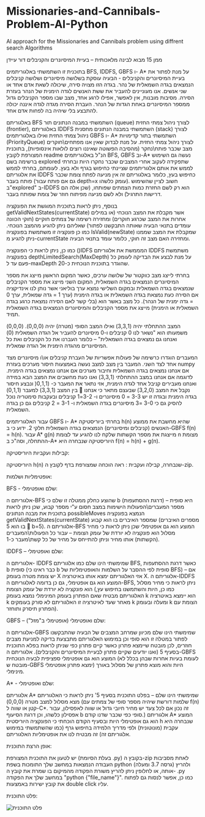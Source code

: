 # Missionaries-and-Cannibals-Problem-AI-Python
AI approach for the Missionaries and Cannibals problem using diffrent search Algorithms 

ממן 15 מבוא לבינה מלאכותית – בעיית המיסיונרים והקניבלים
דור עיידן

בתוכנית זו השתמשתי באלגוריתמים BFS, IDDFS, GBFS ו- A* על מנת לפתור את בעיית המיסיונרים והקניבלים - הבעיה עוסקת בשלושה מיסיונרים ושלושה קניבלים הנמצאים בגדה השמאלית של נהר. בגדה הזו מצויה סירה, שיכולה לשאת אדם אחד או שני אנשים. אנו מעוניינים להעביר את ששת האנשים לגדה הימנית של הנהר בעזרת הסירה. מסיבות מובנות, אין לאפשר, אפילו לרגע אחד, מצב שבו מספר הקניבלים גדול ממספר המיסיונרים באחת הגדות של הנהר. העברת הסירה מגדה לגדה איננה יכולה להתבצע בלי שיהיה בה לפחות אדם אחד.

באלגוריתם BFS השתמשתי במבנה הנתונים תור (queue) לצורך ניהול צמתי החזית (frontier), באלגוריתם IDDFS השתמשתי במבנה הנתונים מחסנית (stack) לצורך ניהול צמתי החזית ואילו באלגוריתמים GBFS ו-  A* השתמשתי בתור קדימויות (PriorityQueue) לצורך ניהול צמתי החזית. על מנת לבדוק שאין אנו מפתחים\חוקרים מצב שכבר פותח\נחקר (מהסיבה הפשוטה שאיננו רוצים לולאות אינסופיות), בתוכנית המצורפת לקובץ readme הנ"ל באלגוריתמים BFS, GBFS וב-A*  נעשה גם השימוש ברשימה בשם explored שתפקידה לעקוב אחרי המצבים שכבר נחקרו היות ובחרתי לממש את אותם אלגוריתמים שציינתי כחיפוש בגרף ולא בעץ. לעומתם, בחרתי לממש את אלגוריתם IDDFS כחיפוש בעץ, כלומר באלגוריתם זה אין מניעה לפתח צומת שכבר פותח בעבר (גם אם פותח עבור depth=x עומק כלשהו). חשוב לציין שהשימוש ב"explored" ב-IDDFS הוא רק לשם החזרת כמות הצמתים שפותחו, (שכן אלה הם דרישות התרגיל) ולא לשם מניעה מפיתוח חוזר של צומת שפותח בעבר.

בנוסף, ניתן לראות בתוכנית המוגשת את הפונקציה getValidNextStates(currentState) אשר מקבלת את המצב הנוכחי (או במילים אחרות את המצב שכרגע חוקרים) ומחזירה רשימה של צמתים חוקיים (חוקי הכוונה עומדים בתנאי הבעיה שאותה התבקשנו לפתור) שאליהם ניתן להגיע מהמצב הנוכחי. כמו כן  פונקציה זו משתמשת בפונקציה IsValid(newState)  שמקבלת את המצב שממנו ניתן להגיע מ-currentState ומחזירה האם מצב זה חוקי, כלומר עומד בתנאי הבעיה.

כמו כן, ניתן לראות כי הפונקציה ()IDFS המממשת את אלגוריתם IDDFS משתמשת בפונקציה depthLimitedSearch(MaxDepth) על מנת לבצע את הבדיקה לעומק כל פעם עד ל-maxDepth שהוגדר בתוכנית הנוכחית כ-20.


בחרתי לייצג מצב כווקטור של שלושה ערכים, כאשר המקום הראשון מייצג את מספר המיסיונרים  הנמצאים בגדה השמאלית, המקום השני מייצג את מספר הקניבלים שנמצאים בגדה השמאלית ובמקום השלישי נמצא ערך בוליאני אשר נותן לנו אינדיקציה אם הסירה כעת נמצאת בגדה השמאלית או בגדה הימנית (ערך 1 = גדה שמאלית, ערך 0 = גדה ימנית של הנהר). כל מצב באשר הוא (בלי קשר לאם הסירה נמצאת כרגע בגדה השמאלית או הימנית) מייצג את מספר הקניבלים והמיסיונרים הנמצאים בגדה השמאלית תמיד.

המצב ההתחלתי יהיה (3,3,1) ואילו המצב הסופי (מטרה) יהיה (0,0,0). (0,0,0) משמעותו הוא "נשאר לנו 0 קניבלים ו-0 מיסיונרים להעביר אל הגדה השמאלית (0) ואנחנו גם נמצאים בגדה השמאלית" – כלומר העברנו את כל הקניבלים ואת כל המיסיונרים מהגדה הימנית אל הגדה שמאלית.

המעברים הוגדרו כרשימה של פעולות אפשריות של העברת קניבלים או\ו מיסיונרים מצד אחד לצד השני. המעבר בין מצב למצב נעשה באמצעות חיסור מערכים בעזרת numpy אם אנחנו נמצאים בגדה השמאלית וחיבור מערכים אם אנחנו נמצאים בגדה הימנית. לדוגמה אם אנחנו במצב ההתחלתי (3,3,1) ואנו כעת מחשבים את המצב הבא במידה ואנחנו מעבירים קניבל אחד לגדה הימנית, אזי נתאר את המעבר כ- (0,1,1( ונבצע חיסור בין המצב (3,3,1) למעבר (0,1,1)  נקבל את המצב (3,2,0) שבעצם מתאר כי אנחנו בגדה הימנית ובגדה זו יש 3-3 = 0 מיסיונרים ו- 3-2=1 קניבלים ובעקבות סימטריה נוכל להסיק גם כי 3-0 =3 מיסיונרים בגדה השמאלית ו- 3-1 = 2 קניבלים גם כן בגדה השמאלית.

עבור האלגוריתמים GBFS  ו- A* בחרתי ביוריסטיקה h(n) שהיא מחשבת את ממוצע האנשים (קניבלים ומיסיונרים) הנמצאים בגדה השמאלית חלקי 2. ידוע כי ב-GBFS f(n) = h(n). עבור A*  g(n) מייצגת את מספר הקשתות שלקח לנו להגיע עד לצומת n מצומת ההתחלה, וסה"כ ב-A* היוריסטיקה שנבחרה היא f(n) = h(n) + g(n).

קבילות ועקביות היוריסטיקה:

היוריסטיקה h(n) שנבחרה, קבילה ועקבית : ראה הוכחה שמצורפת בדף לקובץ ה-zip.



אופטימליות ושלמות:

BFS  - שלם ואופטימלי:

אלגוריתם ה-BFS שהוצע כחלק ממטלה זו שלם כי b (דרגת ההסתעפות) היא סופית – מספר המעברים\הפעולות הישימות במצב חסום ע"י מספר קבוע, שכן ניתן לראות בתוכנית את מבנה הנתונים possibleMoves הנמצא בפונקציה getValidNextStates(currentState) שמספר האיברים בו הוא קבוע (מספרים האיברים בו הוא 5  b=5). אלגוריתם ה-BFS המוצע הוא גם אופטימלי שכן ניתן לראות כי מחיר מסלול הוא פונקציה לא יורדת של עומק הצומת – עבור כל הפעולות\המעברים (הקשתות) אותו מחיר וניתן להתייחס על מחיר של כל קשת\מעבר כ-1.

IDDFS – שלם ואופטימלי:

אלגוריתם  ה- IDDFS שמימשתי הינו שלם כמו אלגוריתם BFS, כאשר דרגת ההסתעפות b סופית (כבר ראינו כי b סופית לפי ההסבר על השלמות והאופטימליות של BFS) – אם יש צומת מטרה בעומק X אזי האלגוריתם ימצא אותו באיטרציה X. אלגוריתם ה-IDDFS המוצע הוא גם אופטימלי, גם כן בדומה לאלגוריתם ה-BFS, ניתן לראות כי מחיר מסלול הוא פונקציה לא יורדת של עומק הצומת (כמו כן, היות והשתמשנו בחיפוש עץ, האלגוריתם מבטיח שאם הפתרון בעומק המינימלי נמצא בעומק k הוא יימצא באיטרציה k מאחר שעד לאיטרציה זו האלגוריתם לא סורק בעומקים k ומעלה ובעומק k הצומת עם הפתרון תיסרק ותוחזר). 




GBFS – שלם ואופטימלי (אופטימלי ב"מזל"):

אלגוריתם ה-GBFS שמימשתי הינו שלם מכיוון שמרחב המצבים של הבעיה שהתבקשנו לפתור במטלה זו הוא סופי וכן במימוש האלגוריתם מתבצעת בדיקה למניעת מצבים חוזרים, לכן מובטח שיימצא פתרון כאשר קיים פתרון כפי שניתן לראות בפלא התוכנית בסעיף 5 (ואנו יודעים שקיים פתרון לבעיית המיסיונרים והקניבלים). אלגוריתם ה-GBFS המוצע הוא גם אופטימלי ספציפית לבעיה הנוכחית (לעומת בעיות אחרות שבהן בכלל לא מובטח ש-GBFS ימצא פתרון אופטימלי) היות והוא מוצא פתרון של מסלול באורך מינימלי.

 

A* - שלם ואופטימלי:

אלגוריתם A* שמימשתי הינו שלם – בפלט התוכנית בסעיף 5' ניתן לראות כי האלגוריתם מצא מסלול למצב מטרה (0,0,0) (שלמות דורשת שיהיה מספר סופי של צמתים עם f(n) קטן או שווה ל-C*. זה נכון אם לכל צעד יש מחיר חיובי גדול או שווה לאפסילון, עבור אפסילון כלשהו, וכן דרגת הסיעוף b סופי כפי שכבר שדנו קודם.) אלגוריתם A* המוצע הוא גם אופטימלי היות ובסעיף הקודם הוכחתי כי הפונקציה היוריסטית h שנבחרה היא עקבית (מונוטונית) ולפי מדריך הלמידה בחיפוש גרף (כמו שהשתמשתי במימוש אלגוריתם זה) זה מבטיח לנו את אופטימליות האלגוריתם.




אופן הרצת התוכנית: 

יש לטעון את התוכנית המצורפת (בעלת הסיומת .py) בקובץ ה-zip לאחת מסביבות העבודה הנמצאות במחשב שלך התומכות בשפת python (גרסה 3.7 ומעלה) ולהריץ אותה, או לחלופין ניתן להריץ משורת הפקודה מהמיקום בו שמרת את קובץ ה- .py  במחשב שלך את הפקודה "python {"file_name"}". כמו כן, אפשר לנסות גם לפתוח את קובץ ישירות באמצעות double click עליו.



  פלט התוכנית:
  
	

![פלט התוכנית](https://github.com/dor2602/Missionaries-and-Cannibals-Problem-AI-Python/assets/80360729/3e6ef9fc-d328-4895-8b43-7f29d96e8775)






